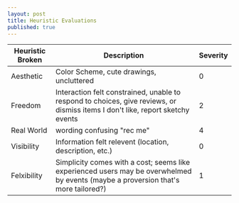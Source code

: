 ```yaml
---
layout: post
title: Heuristic Evaluations
published: true
---
```


| Heuristic Broken | Description                                                                                                                    | Severity |
|------------------|--------------------------------------------------------------------------------------------------------------------------------|----------|
| Aesthetic        | Color Scheme, cute drawings, uncluttered                                                                                       | 0        |
| Freedom          | Interaction felt constrained, unable to respond to choices, give reviews, or dismiss items I don't like, report sketchy events | 2        |
| Real World       | wording confusing "rec me"                                                                                                     | 4        |
| Visibility       | Information felt relevent (location, description, etc.) | 0 |
| Felxibility | Simplicity comes with a cost; seems like experienced users may be overwhelmed by events (maybe a proversion that's more tailored?) | 1 |
